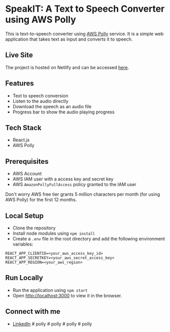 # SpeakIT: A Text to Speech Converter using AWS Polly

This is text-to-speech converter using [AWS Polly](https://aws.amazon.com/polly/) service. It is a simple web application that takes text as input and converts it to speech.

## Live Site

The project is hosted on Netlify and can be accessed [here](https://mohitur-text-to-speech.netlify.app/).

## Features

- Text to speech conversion
- Listen to the audio directly
- Download the speech as an audio file
- Progress bar to show the audio playing progress

## Tech Stack

- React.js
- AWS Polly

## Prerequisites

- AWS Account
- AWS IAM user with a access key and secret key
- AWS `AmazonPollyFullAccess` policy granted to the IAM user

Don't worry AWS free tier grants 5 million characters per month (for using AWS Polly) for the first 12 months.

## Local Setup

- Clone the repository
- Install node modules using `npm install`
- Create a `.env` file in the root directory and add the following environment variables:

```
REACT_APP_CLIENTID=<your_aws_access_key_id>
REACT_APP_SECRETKEY=<your_aws_secret_access_key>
REACT_APP_REGION=<your_aws_region>
```

## Run Locally

- Run the application using `npm start`
- Open [http://localhost:3000](http://localhost:3000) to view it in the browser.

## Connect with me
- [LinkedIn](https://www.linkedin.com/in/mohitur02/)
#   p o l l y  
 #   p o l l y  
 #   p o l l y  
 #   p o l l y  
 